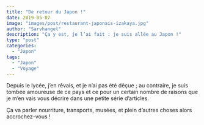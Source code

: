 ```yaml
---
title: "De retour du Japon !"
date: 2019-05-07
image: "images/post/restaurant-japonais-izakaya.jpg"
author: "Sarvhangel"
description: "Ça y est, je l’ai fait : je suis allée au Japon !"
type: "post"
categories:
  - "Japon"
tags:
  - "Japon"
  - "Voyage"
---
```


Depuis le lycée, j’en rêvais, et je n’ai pas été déçue ; au contraire, je suis tombée amoureuse de ce pays et ce pour un certain nombre de raisons que je m’en vais vous décrire dans une petite série d’articles.

Ça va parler nourriture, transports, musées, et plein d’autres choses alors accrochez-vous !
